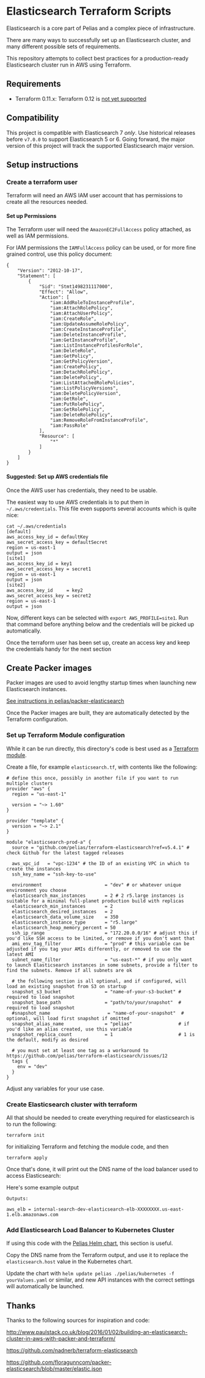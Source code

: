 # Elasticsearch Terraform Scripts

Elasticsearch is a core part of Pelias and a complex piece of infrastructure.

There are many ways to successfully set up an Elasticsearch cluster, and many different possible sets of requirements.

This repository attempts to collect best practices for a production-ready Elasticsearch cluster run in AWS using Terraform.

## Requirements

- Terraform 0.11.x: Terraform 0.12 is [not yet supported](https://github.com/pelias/terraform-elasticsearch/issues/4)

## Compatibility

This project is compatible with Elasticsearch 7 _only_. Use historical releases
before `v7.0.0` to support Elasticsearch 5 or 6. Going forward, the major
version of this project will track the supported Elasticsearch major version.

## Setup instructions

### Create a terraform user

Terraform will need an AWS IAM user account that has permissions to create all the resources needed.

#### Set up Permissions

The Terraform user will need the `AmazonEC2FullAccess` policy attached, as well as IAM permissions.

For IAM permissions the `IAMFullAccess` policy can be used, or for more fine grained control, use this policy document:
```
{
    "Version": "2012-10-17",
    "Statement": [
        {
            "Sid": "Stmt1498231117000",
            "Effect": "Allow",
            "Action": [
                "iam:AddRoleToInstanceProfile",
                "iam:AttachRolePolicy",
                "iam:AttachUserPolicy",
                "iam:CreateRole",
                "iam:UpdateAssumeRolePolicy",
                "iam:CreateInstanceProfile",
                "iam:DeleteInstanceProfile",
                "iam:GetInstanceProfile",
                "iam:ListInstanceProfilesForRole",
                "iam:DeleteRole",
                "iam:GetPolicy",
                "iam:GetPolicyVersion",
                "iam:CreatePolicy",
                "iam:DetachRolePolicy",
                "iam:DeletePolicy",
                "iam:ListAttachedRolePolicies",
                "iam:ListPolicyVersions",
                "iam:DeletePolicyVersion",
                "iam:GetRole",
                "iam:PutRolePolicy",
                "iam:GetRolePolicy",
                "iam:DeleteRolePolicy",
                "iam:RemoveRoleFromInstanceProfile",
                "iam:PassRole"
            ],
            "Resource": [
                "*"
            ]
        }
    ]
}
```

#### Suggested: Set up AWS credentials file

Once the AWS user has credentials, they need to be usable.

The easiest way to use AWS credentials is to put them in `~/.aws/credentials`. This file even supports several accounts which is quite nice:

```
cat ~/.aws/credentials
[default]
aws_access_key_id = defaultKey
aws_secret_access_key = defaultSecret
region = us-east-1
output = json
[site1]
aws_access_key_id = key1
aws_secret_access_key = secret1
region = us-east-1
output = json
[site2]
aws_access_key_id     = key2
aws_secret_access_key = secret2
region = us-east-1
output = json
```

Now, different keys can be selected with `export AWS_PROFILE=site1`. Run that command before anything below and the credentials will be picked up automatically.


Once the terraform user has been set up, create an access key and keep the credentials handy for the next section

## Create Packer images

Packer images are used to avoid lengthy startup times when launching new Elasticsearch instances.

[See instructions in pelias/packer-elasticsearch](https://github.com/pelias/packer-elasticsearch)


Once the Packer images are built, they are automatically detected by the Terraform configuration.

### Set up Terraform Module configuration

While it can be run directly, this directory's code is best used as a [Terraform module](https://www.terraform.io/intro/getting-started/modules.html).

Create a file, for example `elasticsearch.tf`, with contents like the following:

```hcl
# define this once, possibly in another file if you want to run multiple clusters
provider "aws" {
  region = "us-east-1"

  version = "~> 1.60"
}

provider "template" {
  version = "~> 2.1"
}

module "elasticsearch-prod-a" {
  source = "github.com/pelias/terraform-elasticsearch?ref=v5.4.1" # check Github for the latest tagged releases

  aws_vpc_id   = "vpc-1234" # the ID of an existing VPC in which to create the instances
  ssh_key_name = "ssh-key-to-use"

  environment                       = "dev" # or whatever unique environment you choose
  elasticsearch_max_instances       = 2 # 2 r5.large instances is suitable for a minimal full-planet production build with replicas
  elasticsearch_min_instances       = 2
  elasticsearch_desired_instances   = 2
  elasticsearch_data_volume_size    = 350
  elasticsearch_instance_type       = "r5.large"
  elasticsearch_heap_memory_percent = 50
  ssh_ip_range                      = "172.20.0.0/16" # adjust this if you'd like SSH access to be limited, or remove if you don't want that
  ami_env_tag_filter                = "prod" # this variable can be adjusted if you tag your AMIs differently, or removed to use the latest AMI
  subnet_name_filter                = "us-east-*" # if you only want to launch Elasticsearch instances in some subnets, provide a filter to find the subnets. Remove if all subnets are ok

  # the following section is all optional, and if configured, will load an existing snapshot from S3 on startup
  snapshot_s3_bucket                = "name-of-your-s3-bucket" # required to load snapshot
  snapshot_base_path                = "path/to/your/snapshot"  # required to load snapshot
  #snapshot_name                     = "name-of-your-snapshot"  # optional, will load first snapshot if omitted
  snapshot_alias_name               = "pelias"                 # if you'd like an alias created, use this variable
  snapshot_replica_count            = 1                        # 1 is the default, modify as desired

  # you must set at least one tag as a workaround to https://github.com/pelias/terraform-elasticsearch/issues/12
  tags {
    env = "dev"
  }
}
```

Adjust any variables for your use case.


### Create Elasticsearch cluster with terraform

All that should be needed to create everything required for elasticsearch is to run the following:

```
terraform init
```

for initializing Terraform and fetching the module code, and then

```
terraform apply
```

Once that's done, it will print out the DNS name of the load balancer used to access Elasticsearch:

Here's some example output
```
Outputs:

aws_elb = internal-search-dev-elasticsearch-elb-XXXXXXXX.us-east-1.elb.amazonaws.com
```


### Add Elasticsearch Load Balancer to Kubernetes Cluster

If using this code with the [Pelias Helm chart](https://github.com/pelias/kubernetes), this section is useful.

Copy the DNS name from the Terraform output, and use it to replace the `elasticsearch.host` value in the Kubernetes chart.

Update the chart with `helm update pelias ./pelias/kubernetes -f yourValues.yaml` or similar, and new API instances with the correct settings will automatically be launched.


## Thanks

Thanks to the following sources for inspiration and code:

http://www.paulstack.co.uk/blog/2016/01/02/building-an-elasticsearch-cluster-in-aws-with-packer-and-terraform/

https://github.com/nadnerb/terraform-elasticsearch

https://github.com/floragunncom/packer-elasticsearch/blob/master/elastic.json
